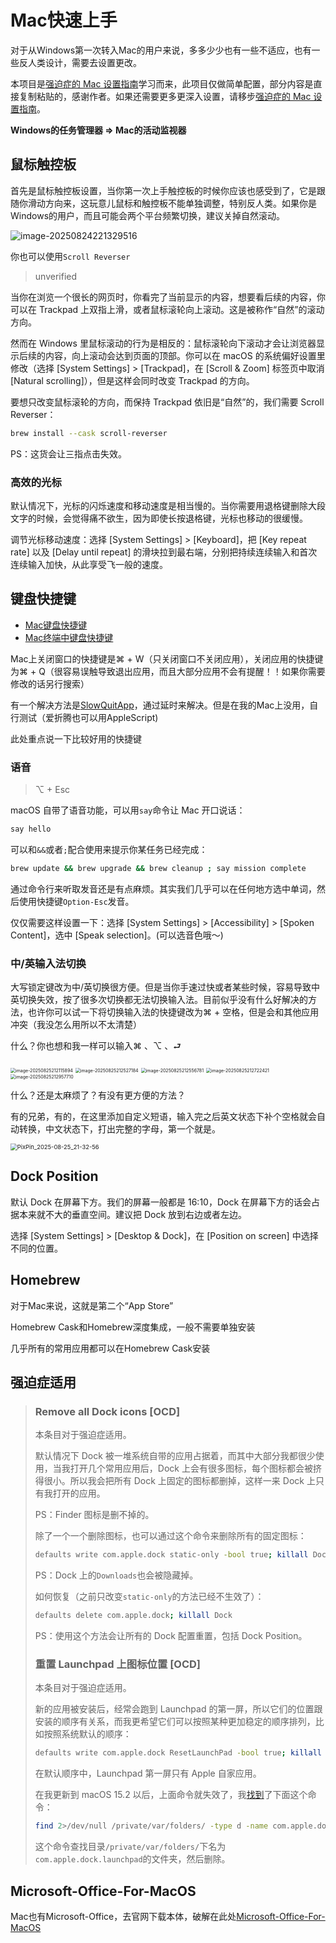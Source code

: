 # Mac快速上手

对于从Windows第一次转入Mac的用户来说，多多少少也有一些不适应，也有一些反人类设计，需要去设置更改。



本项目是[强迫症的 Mac 设置指南](https://github.com/macdao/ocds-guide-to-setting-up-mac)学习而来，此项目仅做简单配置，部分内容是直接复制粘贴的，感谢作者。如果还需要更多更深入设置，请移步[强迫症的 Mac 设置指南](https://github.com/macdao/ocds-guide-to-setting-up-mac)。



**Windows的任务管理器 => Mac的活动监视器**

## 鼠标触控板

首先是鼠标触控板设置，当你第一次上手触控板的时候你应该也感受到了，它是跟随你滑动方向来，这玩意儿鼠标和触控板不能单独调整，特别反人类。如果你是Windows的用户，而且可能会两个平台频繁切换，建议关掉自然滚动。

![image-20250824221329516](./Mac快速使用.assets/image-20250824221329516.png)

你也可以使用`Scroll Reverser`

> unverified

当你在浏览一个很长的网页时，你看完了当前显示的内容，想要看后续的内容，你可以在 Trackpad 上双指上滑，或者鼠标滚轮向上滚动。这是被称作“自然”的滚动方向。

然而在 Windows 里鼠标滚动的行为是相反的：鼠标滚轮向下滚动才会让浏览器显示后续的内容，向上滚动会达到页面的顶部。你可以在 macOS 的系统偏好设置里修改（选择 [System Settings] > [Trackpad]，在 [Scroll & Zoom] 标签页中取消 [Natural scrolling]），但是这样会同时改变 Trackpad 的方向。

要想只改变鼠标滚轮的方向，而保持 Trackpad 依旧是“自然”的，我们需要 Scroll Reverser：

```sh
brew install --cask scroll-reverser
```

PS：这货会让三指点击失效。

### 高效的光标

默认情况下，光标的闪烁速度和移动速度是相当慢的。当你需要用退格键删除大段文字的时候，会觉得痛不欲生，因为即使长按退格键，光标也移动的很缓慢。

调节光标移动速度：选择 [System Settings] > [Keyboard]，把 [Key repeat rate] 以及 [Delay until repeat] 的滑块拉到最右端，分别把持续连续输入和首次连续输入加快，从此享受飞一般的速度。

## 键盘快捷键

- [Mac键盘快捷键](https://support.apple.com/zh-cn/102650)
- [Mac终端中键盘快捷键](https://support.apple.com/zh-cn/guide/terminal/trmlshtcts/mac)



Mac上关闭窗口的快捷键是⌘ + W（只关闭窗口不关闭应用），关闭应用的快捷键为⌘ + Q（很容易误触导致退出应用，而且大部分应用不会有提醒！！如果你需要修改的话另行搜索）

有一个解决方法是[SlowQuitApp](https://github.com/dteoh/SlowQuitApps)，通过延时来解决。但是在我的Mac上没用，自行测试（爱折腾也可以用AppleScript)



此处重点说一下比较好用的快捷键

### 语音

> ⌥ + Esc

macOS 自带了语音功能，可以用`say`命令让 Mac 开口说话：

```sh
say hello
```

可以和`&&`或者`;`配合使用来提示你某任务已经完成：

```sh
brew update && brew upgrade && brew cleanup ; say mission complete
```

通过命令行来听取发音还是有点麻烦。其实我们几乎可以在任何地方选中单词，然后使用快捷键`Option-Esc`发音。

仅仅需要这样设置一下：选择 [System Settings] > [Accessibility] > [Spoken Content]，选中 [Speak selection]。(可以选音色哦～)



### 中/英输入法切换

大写锁定键改为中/英切换很方便。但是当你手速过快或者某些时候，容易导致中英切换失效，按了很多次切换都无法切换输入法。目前似乎没有什么好解决的方法，也许你可以试一下将切换输入法的快捷键改为⌘ + 空格，但是会和其他应用冲突（我没怎么用所以不太清楚）



什么？你也想和我一样可以输入⌘ 、⌥ 、⮐

<img src="./Mac快速使用.assets/image-20250825212115894.png" alt="image-20250825212115894" style="zoom:50%;" />

<img src="./Mac快速使用.assets/image-20250825212527184.png" alt="image-20250825212527184" style="zoom: 50%;" />

<img src="./Mac快速使用.assets/image-20250825212556781.png" alt="image-20250825212556781" style="zoom: 50%;" />

<img src="./Mac快速使用.assets/image-20250825212722421.png" alt="image-20250825212722421" style="zoom:50%;" />

<img src="./Mac快速使用.assets/image-20250825212957710.png" alt="image-20250825212957710" style="zoom:50%;" />

什么？还是太麻烦了？有没有更方便的方法？

有的兄弟，有的，在这里添加自定义短语，输入完之后英文状态下补个空格就会自动转换，中文状态下，打出完整的字母，第一个就是。

<img src="./Mac快速使用.assets/PixPin_2025-08-25_21-32-56.gif" alt="PixPin_2025-08-25_21-32-56" style="zoom:67%;" />

## Dock Position

默认 Dock 在屏幕下方。我们的屏幕一般都是 16:10，Dock 在屏幕下方的话会占据本来就不大的垂直空间。建议把 Dock 放到右边或者左边。

选择 [System Settings] > [Desktop & Dock]，在 [Position on screen] 中选择不同的位置。



## Homebrew

对于Mac来说，这就是第二个“App Store”

Homebrew Cask和Homebrew深度集成，一般不需要单独安装

几乎所有的常用应用都可以在Homebrew Cask安装









## 强迫症适用

> ### Remove all Dock icons [OCD]
>
> 本条目对于强迫症适用。
>
> 默认情况下 Dock 被一堆系统自带的应用占据着，而其中大部分我都很少使用，当我打开几个常用应用后，Dock 上会有很多图标，每个图标都会被挤得很小。所以我会把所有 Dock 上固定的图标都删掉，这样一来 Dock 上只有我打开的应用。
>
> PS：Finder 图标是删不掉的。
>
> 除了一个一个删除图标，也可以通过这个命令来删除所有的固定图标：
>
> ```sh
> defaults write com.apple.dock static-only -bool true; killall Dock
> ```
>
> PS：Dock 上的`Downloads`也会被隐藏掉。
>
> 如何恢复（之前只改变`static-only`的方法已经不生效了）：
>
> ```sh
> defaults delete com.apple.dock; killall Dock
> ```
>
> PS：使用这个方法会让所有的 Dock 配置重置，包括 Dock Position。
>
> ### 重置 Launchpad 上图标位置 [OCD]
>
> 本条目对于强迫症适用。
>
> 新的应用被安装后，经常会跑到 Launchpad 的第一屏，所以它们的位置跟安装的顺序有关系，而我更希望它们可以按照某种更加稳定的顺序排列，比如按照系统默认的顺序：
>
> ```sh
> defaults write com.apple.dock ResetLaunchPad -bool true; killall Dock
> ```
>
> 在默认顺序中，Launchpad 第一屏只有 Apple 自家应用。
>
> 在我更新到 macOS 15.2 以后，上面命令就失效了，我[找到](https://forums.macrumors.com/threads/macos-15-2-launchpad-default-layout.2445232/)了下面这个命令：
>
> ```sh
> find 2>/dev/null /private/var/folders/ -type d -name com.apple.dock.launchpad -exec rm -rf {} +; killall Dock
> ```
>
> 这个命令查找目录`/private/var/folders/`下名为`com.apple.dock.launchpad`的文件夹，然后删除。









## Microsoft-Office-For-MacOS

Mac也有Microsoft-Office，去官网下载本体，破解在此处[Microsoft-Office-For-MacOS](https://github.com/alsyundawy/Microsoft-Office-For-MacOS)